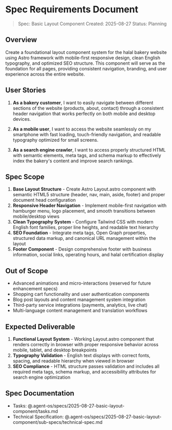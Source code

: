 # Spec Requirements Document

> Spec: Basic Layout Component
> Created: 2025-08-27
> Status: Planning

## Overview

Create a foundational layout component system for the halal bakery website using Astro framework with mobile-first responsive design, clean English typography, and optimized SEO structure. This component will serve as the foundation for all pages, providing consistent navigation, branding, and user experience across the entire website.

## User Stories

1. **As a bakery customer**, I want to easily navigate between different sections of the website (products, about, contact) through a consistent header navigation that works perfectly on both mobile and desktop devices.

2. **As a mobile user**, I want to access the website seamlessly on my smartphone with fast loading, touch-friendly navigation, and readable typography optimized for small screens.

3. **As a search engine crawler**, I want to access properly structured HTML with semantic elements, meta tags, and schema markup to effectively index the bakery's content and improve search rankings.

## Spec Scope

1. **Base Layout Structure** - Create Astro Layout.astro component with semantic HTML5 structure (header, nav, main, aside, footer) and proper document head configuration
2. **Responsive Header Navigation** - Implement mobile-first navigation with hamburger menu, logo placement, and smooth transitions between mobile/desktop views
3. **Clean Typography System** - Configure Tailwind CSS with modern English font families, proper line heights, and readable text hierarchy
4. **SEO Foundation** - Integrate meta tags, Open Graph properties, structured data markup, and canonical URL management within the layout
5. **Footer Component** - Design comprehensive footer with business information, social links, operating hours, and halal certification display

## Out of Scope

- Advanced animations and micro-interactions (reserved for future enhancement specs)
- Shopping cart functionality and user authentication components
- Blog post layouts and content management system integration
- Third-party service integrations (payments, analytics, live chat)
- Multi-language content management and translation workflows

## Expected Deliverable

1. **Functional Layout System** - Working Layout.astro component that renders correctly in browser with proper responsive behavior across mobile, tablet, and desktop breakpoints
2. **Typography Validation** - English text displays with correct fonts, spacing, and readable hierarchy when viewed in browser
3. **SEO Compliance** - HTML structure passes validation and includes all required meta tags, schema markup, and accessibility attributes for search engine optimization

## Spec Documentation

- Tasks: @.agent-os/specs/2025-08-27-basic-layout-component/tasks.md
- Technical Specification: @.agent-os/specs/2025-08-27-basic-layout-component/sub-specs/technical-spec.md